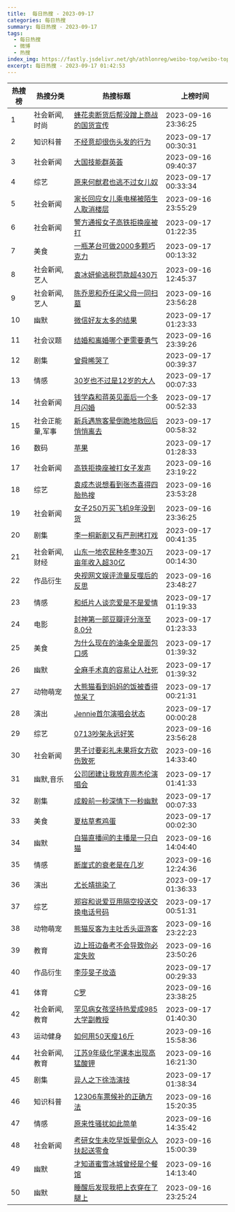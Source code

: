 ```yaml
---
title:  每日热搜 - 2023-09-17
categories: 每日热搜
summary: 每日热搜 - 2023-09-17
tags:
  - 每日热搜
  - 微博
  - 热搜
index_img: https://fastly.jsdelivr.net/gh/athlonreg/weibo-top/weibo-top.jpeg
excerpt: 每日热搜 - 2023-09-17 01:42:53
---
```


| 热搜榜 | 热搜分类 | 热搜标题 | 上榜时间 |
| --- | --- | --- | --- |
| 1 | 社会新闻,时尚 | [蜂花卖断货后帮没蹭上商战的国货宣传](https://s.weibo.com/weibo%3Fq%3D%2523%E8%9C%82%E8%8A%B1%E5%8D%96%E6%96%AD%E8%B4%A7%E5%90%8E%E5%B8%AE%E6%B2%A1%E8%B9%AD%E4%B8%8A%E5%95%86%E6%88%98%E7%9A%84%E5%9B%BD%E8%B4%A7%E5%AE%A3%E4%BC%A0%2523) | 2023-09-16 23:36:25 | 
| 2 | 知识科普 | [不经意却很伤头发的行为](https://s.weibo.com/weibo%3Fq%3D%2523%E4%B8%8D%E7%BB%8F%E6%84%8F%E5%8D%B4%E5%BE%88%E4%BC%A4%E5%A4%B4%E5%8F%91%E7%9A%84%E8%A1%8C%E4%B8%BA%2523) | 2023-09-17 00:30:31 | 
| 3 | 社会新闻 | [大国技能群英荟](https://s.weibo.com/weibo%3Fq%3D%2523%E5%A4%A7%E5%9B%BD%E6%8A%80%E8%83%BD%E7%BE%A4%E8%8B%B1%E8%8D%9F%2523) | 2023-09-16 09:40:37 | 
| 4 | 综艺 | [原来何猷君也逃不过女儿奴](https://s.weibo.com/weibo%3Fq%3D%2523%E5%8E%9F%E6%9D%A5%E4%BD%95%E7%8C%B7%E5%90%9B%E4%B9%9F%E9%80%83%E4%B8%8D%E8%BF%87%E5%A5%B3%E5%84%BF%E5%A5%B4%2523) | 2023-09-17 00:33:34 | 
| 5 | 社会新闻 | [家长回应女儿乘电梯被陌生人取消楼层](https://s.weibo.com/weibo%3Fq%3D%2523%E5%AE%B6%E9%95%BF%E5%9B%9E%E5%BA%94%E5%A5%B3%E5%84%BF%E4%B9%98%E7%94%B5%E6%A2%AF%E8%A2%AB%E9%99%8C%E7%94%9F%E4%BA%BA%E5%8F%96%E6%B6%88%E6%A5%BC%E5%B1%82%2523) | 2023-09-16 23:55:29 | 
| 6 | 社会新闻 | [警方通报女子高铁拒换座被打](https://s.weibo.com/weibo%3Fq%3D%2523%E8%AD%A6%E6%96%B9%E9%80%9A%E6%8A%A5%E5%A5%B3%E5%AD%90%E9%AB%98%E9%93%81%E6%8B%92%E6%8D%A2%E5%BA%A7%E8%A2%AB%E6%89%93%2523) | 2023-09-17 01:22:35 | 
| 7 | 美食 | [一瓶茅台可做2000多颗巧克力](https://s.weibo.com/weibo%3Fq%3D%2523%E4%B8%80%E7%93%B6%E8%8C%85%E5%8F%B0%E5%8F%AF%E5%81%9A2000%E5%A4%9A%E9%A2%97%E5%B7%A7%E5%85%8B%E5%8A%9B%2523) | 2023-09-17 00:13:32 | 
| 8 | 社会新闻,艺人 | [袁冰妍偷逃税罚款超430万](https://s.weibo.com/weibo%3Fq%3D%2523%E8%A2%81%E5%86%B0%E5%A6%8D%E5%81%B7%E9%80%83%E7%A8%8E%E7%BD%9A%E6%AC%BE%E8%B6%85430%E4%B8%87%2523) | 2023-09-16 12:45:37 | 
| 9 | 社会新闻,艺人 | [陈乔恩和乔任梁父母一同扫墓](https://s.weibo.com/weibo%3Fq%3D%2523%E9%99%88%E4%B9%94%E6%81%A9%E5%92%8C%E4%B9%94%E4%BB%BB%E6%A2%81%E7%88%B6%E6%AF%8D%E4%B8%80%E5%90%8C%E6%89%AB%E5%A2%93%2523) | 2023-09-16 23:56:28 | 
| 10 | 幽默 | [微信好友太多的结果](https://s.weibo.com/weibo%3Fq%3D%2523%E5%BE%AE%E4%BF%A1%E5%A5%BD%E5%8F%8B%E5%A4%AA%E5%A4%9A%E7%9A%84%E7%BB%93%E6%9E%9C%2523) | 2023-09-17 01:23:33 | 
| 11 | 社会议题 | [结婚和离婚哪个更需要勇气](https://s.weibo.com/weibo%3Fq%3D%2523%E7%BB%93%E5%A9%9A%E5%92%8C%E7%A6%BB%E5%A9%9A%E5%93%AA%E4%B8%AA%E6%9B%B4%E9%9C%80%E8%A6%81%E5%8B%87%E6%B0%94%2523) | 2023-09-16 23:39:26 | 
| 12 | 剧集 | [曾舜晞哭了](https://s.weibo.com/weibo%3Fq%3D%2523%E6%9B%BE%E8%88%9C%E6%99%9E%E5%93%AD%E4%BA%86%2523) | 2023-09-17 00:39:37 | 
| 13 | 情感 | [30岁也不过是12岁的大人](https://s.weibo.com/weibo%3Fq%3D%252330%E5%B2%81%E4%B9%9F%E4%B8%8D%E8%BF%87%E6%98%AF12%E5%B2%81%E7%9A%84%E5%A4%A7%E4%BA%BA%2523) | 2023-09-17 00:07:33 | 
| 14 | 社会新闻 | [钱学森和蒋英见面后一个多月闪婚](https://s.weibo.com/weibo%3Fq%3D%2523%E9%92%B1%E5%AD%A6%E6%A3%AE%E5%92%8C%E8%92%8B%E8%8B%B1%E8%A7%81%E9%9D%A2%E5%90%8E%E4%B8%80%E4%B8%AA%E5%A4%9A%E6%9C%88%E9%97%AA%E5%A9%9A%2523) | 2023-09-17 00:52:33 | 
| 15 | 社会正能量,军事 | [新兵遇旅客晕倒跪地救回后悄悄离去](https://s.weibo.com/weibo%3Fq%3D%2523%E6%96%B0%E5%85%B5%E9%81%87%E6%97%85%E5%AE%A2%E6%99%95%E5%80%92%E8%B7%AA%E5%9C%B0%E6%95%91%E5%9B%9E%E5%90%8E%E6%82%84%E6%82%84%E7%A6%BB%E5%8E%BB%2523) | 2023-09-17 00:58:32 | 
| 16 | 数码 | [苹果](https://s.weibo.com/weibo%3Fq%3D%2523%E8%8B%B9%E6%9E%9C%2523) | 2023-09-17 01:28:33 | 
| 17 | 社会新闻 | [高铁拒换座被打女子发声](https://s.weibo.com/weibo%3Fq%3D%2523%E9%AB%98%E9%93%81%E6%8B%92%E6%8D%A2%E5%BA%A7%E8%A2%AB%E6%89%93%E5%A5%B3%E5%AD%90%E5%8F%91%E5%A3%B0%2523) | 2023-09-16 23:19:22 | 
| 18 | 综艺 | [袁成杰说想看到张杰喜得四胎热搜](https://s.weibo.com/weibo%3Fq%3D%2523%E8%A2%81%E6%88%90%E6%9D%B0%E8%AF%B4%E6%83%B3%E7%9C%8B%E5%88%B0%E5%BC%A0%E6%9D%B0%E5%96%9C%E5%BE%97%E5%9B%9B%E8%83%8E%E7%83%AD%E6%90%9C%2523) | 2023-09-16 23:53:28 | 
| 19 | 社会新闻 | [女子250万买飞机9年没到货](https://s.weibo.com/weibo%3Fq%3D%2523%E5%A5%B3%E5%AD%90250%E4%B8%87%E4%B9%B0%E9%A3%9E%E6%9C%BA9%E5%B9%B4%E6%B2%A1%E5%88%B0%E8%B4%A7%2523) | 2023-09-16 23:36:25 | 
| 20 | 剧集 | [李一桐新剧又有严刑拷打戏](https://s.weibo.com/weibo%3Fq%3D%2523%E6%9D%8E%E4%B8%80%E6%A1%90%E6%96%B0%E5%89%A7%E5%8F%88%E6%9C%89%E4%B8%A5%E5%88%91%E6%8B%B7%E6%89%93%E6%88%8F%2523) | 2023-09-17 00:41:35 | 
| 21 | 社会新闻,财经 | [山东一地农民种冬枣30万亩年收入超30亿](https://s.weibo.com/weibo%3Fq%3D%2523%E5%B1%B1%E4%B8%9C%E4%B8%80%E5%9C%B0%E5%86%9C%E6%B0%91%E7%A7%8D%E5%86%AC%E6%9E%A330%E4%B8%87%E4%BA%A9%E5%B9%B4%E6%94%B6%E5%85%A5%E8%B6%8530%E4%BA%BF%2523) | 2023-09-17 00:14:30 | 
| 22 | 作品衍生 | [央视网文娱评流量反噬后的反思](https://s.weibo.com/weibo%3Fq%3D%2523%E5%A4%AE%E8%A7%86%E7%BD%91%E6%96%87%E5%A8%B1%E8%AF%84%E6%B5%81%E9%87%8F%E5%8F%8D%E5%99%AC%E5%90%8E%E7%9A%84%E5%8F%8D%E6%80%9D%2523) | 2023-09-16 23:48:27 | 
| 23 | 情感 | [和纸片人谈恋爱是不是爱情](https://s.weibo.com/weibo%3Fq%3D%2523%E5%92%8C%E7%BA%B8%E7%89%87%E4%BA%BA%E8%B0%88%E6%81%8B%E7%88%B1%E6%98%AF%E4%B8%8D%E6%98%AF%E7%88%B1%E6%83%85%2523) | 2023-09-17 01:19:33 | 
| 24 | 电影 | [封神第一部豆瓣评分涨至8.0分](https://s.weibo.com/weibo%3Fq%3D%2523%E5%B0%81%E7%A5%9E%E7%AC%AC%E4%B8%80%E9%83%A8%E8%B1%86%E7%93%A3%E8%AF%84%E5%88%86%E6%B6%A8%E8%87%B38.0%E5%88%86%2523) | 2023-09-17 01:23:33 | 
| 25 | 美食 | [为什么现在的油条全是面包口感](https://s.weibo.com/weibo%3Fq%3D%2523%E4%B8%BA%E4%BB%80%E4%B9%88%E7%8E%B0%E5%9C%A8%E7%9A%84%E6%B2%B9%E6%9D%A1%E5%85%A8%E6%98%AF%E9%9D%A2%E5%8C%85%E5%8F%A3%E6%84%9F%2523) | 2023-09-17 01:39:32 | 
| 26 | 幽默 | [全麻手术真的容易让人社死](https://s.weibo.com/weibo%3Fq%3D%2523%E5%85%A8%E9%BA%BB%E6%89%8B%E6%9C%AF%E7%9C%9F%E7%9A%84%E5%AE%B9%E6%98%93%E8%AE%A9%E4%BA%BA%E7%A4%BE%E6%AD%BB%2523) | 2023-09-17 01:39:32 | 
| 27 | 动物萌宠 | [大熊猫看到妈妈的饭被香得惊呆了](https://s.weibo.com/weibo%3Fq%3D%2523%E5%A4%A7%E7%86%8A%E7%8C%AB%E7%9C%8B%E5%88%B0%E5%A6%88%E5%A6%88%E7%9A%84%E9%A5%AD%E8%A2%AB%E9%A6%99%E5%BE%97%E6%83%8A%E5%91%86%E4%BA%86%2523) | 2023-09-17 00:21:31 | 
| 28 | 演出 | [Jennie首尔演唱会状态](https://s.weibo.com/weibo%3Fq%3D%2523Jennie%E9%A6%96%E5%B0%94%E6%BC%94%E5%94%B1%E4%BC%9A%E7%8A%B6%E6%80%81%2523) | 2023-09-17 00:00:28 | 
| 29 | 综艺 | [0713吵架永远好笑](https://s.weibo.com/weibo%3Fq%3D%25230713%E5%90%B5%E6%9E%B6%E6%B0%B8%E8%BF%9C%E5%A5%BD%E7%AC%91%2523) | 2023-09-16 23:56:28 | 
| 30 | 社会新闻 | [男子讨要彩礼未果将女方砍伤致死](https://s.weibo.com/weibo%3Fq%3D%2523%E7%94%B7%E5%AD%90%E8%AE%A8%E8%A6%81%E5%BD%A9%E7%A4%BC%E6%9C%AA%E6%9E%9C%E5%B0%86%E5%A5%B3%E6%96%B9%E7%A0%8D%E4%BC%A4%E8%87%B4%E6%AD%BB%2523) | 2023-09-16 14:33:40 | 
| 31 | 幽默,音乐 | [公司团建让我放弃周杰伦演唱会](https://s.weibo.com/weibo%3Fq%3D%2523%E5%85%AC%E5%8F%B8%E5%9B%A2%E5%BB%BA%E8%AE%A9%E6%88%91%E6%94%BE%E5%BC%83%E5%91%A8%E6%9D%B0%E4%BC%A6%E6%BC%94%E5%94%B1%E4%BC%9A%2523) | 2023-09-17 01:41:33 | 
| 32 | 剧集 | [成毅前一秒深情下一秒幽默](https://s.weibo.com/weibo%3Fq%3D%2523%E6%88%90%E6%AF%85%E5%89%8D%E4%B8%80%E7%A7%92%E6%B7%B1%E6%83%85%E4%B8%8B%E4%B8%80%E7%A7%92%E5%B9%BD%E9%BB%98%2523) | 2023-09-17 00:07:33 | 
| 33 | 美食 | [夏枯草煮鸡蛋](https://s.weibo.com/weibo%3Fq%3D%2523%E5%A4%8F%E6%9E%AF%E8%8D%89%E7%85%AE%E9%B8%A1%E8%9B%8B%2523) | 2023-09-17 00:02:30 | 
| 34 | 幽默 | [白猫直播间的主播是一只白猫](https://s.weibo.com/weibo%3Fq%3D%2523%E7%99%BD%E7%8C%AB%E7%9B%B4%E6%92%AD%E9%97%B4%E7%9A%84%E4%B8%BB%E6%92%AD%E6%98%AF%E4%B8%80%E5%8F%AA%E7%99%BD%E7%8C%AB%2523) | 2023-09-16 14:04:40 | 
| 35 | 情感 | [断崖式的衰老是在几岁](https://s.weibo.com/weibo%3Fq%3D%2523%E6%96%AD%E5%B4%96%E5%BC%8F%E7%9A%84%E8%A1%B0%E8%80%81%E6%98%AF%E5%9C%A8%E5%87%A0%E5%B2%81%2523) | 2023-09-16 12:24:36 | 
| 36 | 演出 | [尤长靖挑染了](https://s.weibo.com/weibo%3Fq%3D%2523%E5%B0%A4%E9%95%BF%E9%9D%96%E6%8C%91%E6%9F%93%E4%BA%86%2523) | 2023-09-17 01:36:33 | 
| 37 | 综艺 | [郑容和说爱豆用隔空投送交换电话号码](https://s.weibo.com/weibo%3Fq%3D%2523%E9%83%91%E5%AE%B9%E5%92%8C%E8%AF%B4%E7%88%B1%E8%B1%86%E7%94%A8%E9%9A%94%E7%A9%BA%E6%8A%95%E9%80%81%E4%BA%A4%E6%8D%A2%E7%94%B5%E8%AF%9D%E5%8F%B7%E7%A0%81%2523) | 2023-09-17 00:51:31 | 
| 38 | 动物萌宠 | [熊猫反客为主吐舌头逗游客](https://s.weibo.com/weibo%3Fq%3D%2523%E7%86%8A%E7%8C%AB%E5%8F%8D%E5%AE%A2%E4%B8%BA%E4%B8%BB%E5%90%90%E8%88%8C%E5%A4%B4%E9%80%97%E6%B8%B8%E5%AE%A2%2523) | 2023-09-16 23:22:23 | 
| 39 | 教育 | [边上班边备考不会导致你必定失败](https://s.weibo.com/weibo%3Fq%3D%2523%E8%BE%B9%E4%B8%8A%E7%8F%AD%E8%BE%B9%E5%A4%87%E8%80%83%E4%B8%8D%E4%BC%9A%E5%AF%BC%E8%87%B4%E4%BD%A0%E5%BF%85%E5%AE%9A%E5%A4%B1%E8%B4%A5%2523) | 2023-09-16 23:50:26 | 
| 40 | 作品衍生 | [李莎旻子妆造](https://s.weibo.com/weibo%3Fq%3D%2523%E6%9D%8E%E8%8E%8E%E6%97%BB%E5%AD%90%E5%A6%86%E9%80%A0%2523) | 2023-09-17 00:29:33 | 
| 41 | 体育 | [C罗](https://s.weibo.com/weibo%3Fq%3D%2523C%E7%BD%97%2523) | 2023-09-16 23:38:25 | 
| 42 | 社会新闻,教育 | [罕见病女孩坚持热爱成985大学副教授](https://s.weibo.com/weibo%3Fq%3D%2523%E7%BD%95%E8%A7%81%E7%97%85%E5%A5%B3%E5%AD%A9%E5%9D%9A%E6%8C%81%E7%83%AD%E7%88%B1%E6%88%90985%E5%A4%A7%E5%AD%A6%E5%89%AF%E6%95%99%E6%8E%88%2523) | 2023-09-17 01:40:30 | 
| 43 | 运动健身 | [如何用50天瘦16斤](https://s.weibo.com/weibo%3Fq%3D%2523%E5%A6%82%E4%BD%95%E7%94%A850%E5%A4%A9%E7%98%A616%E6%96%A4%2523) | 2023-09-16 15:58:36 | 
| 44 | 社会新闻,教育 | [江苏9年级化学课本出现高猛酸钾](https://s.weibo.com/weibo%3Fq%3D%2523%E6%B1%9F%E8%8B%8F9%E5%B9%B4%E7%BA%A7%E5%8C%96%E5%AD%A6%E8%AF%BE%E6%9C%AC%E5%87%BA%E7%8E%B0%E9%AB%98%E7%8C%9B%E9%85%B8%E9%92%BE%2523) | 2023-09-16 16:21:30 | 
| 45 | 剧集 | [异人之下徐浩演技](https://s.weibo.com/weibo%3Fq%3D%2523%E5%BC%82%E4%BA%BA%E4%B9%8B%E4%B8%8B%E5%BE%90%E6%B5%A9%E6%BC%94%E6%8A%80%2523) | 2023-09-17 01:38:34 | 
| 46 | 知识科普 | [12306车票候补的正确方法](https://s.weibo.com/weibo%3Fq%3D%252312306%E8%BD%A6%E7%A5%A8%E5%80%99%E8%A1%A5%E7%9A%84%E6%AD%A3%E7%A1%AE%E6%96%B9%E6%B3%95%2523) | 2023-09-16 15:20:35 | 
| 47 | 情感 | [原来性骚扰如此简单](https://s.weibo.com/weibo%3Fq%3D%2523%E5%8E%9F%E6%9D%A5%E6%80%A7%E9%AA%9A%E6%89%B0%E5%A6%82%E6%AD%A4%E7%AE%80%E5%8D%95%2523) | 2023-09-16 14:35:42 | 
| 48 | 社会新闻 | [考研女生未吃早饭晕倒众人扶起送零食](https://s.weibo.com/weibo%3Fq%3D%2523%E8%80%83%E7%A0%94%E5%A5%B3%E7%94%9F%E6%9C%AA%E5%90%83%E6%97%A9%E9%A5%AD%E6%99%95%E5%80%92%E4%BC%97%E4%BA%BA%E6%89%B6%E8%B5%B7%E9%80%81%E9%9B%B6%E9%A3%9F%2523) | 2023-09-16 15:00:39 | 
| 49 | 幽默 | [才知道蜜雪冰城曾经是个餐馆](https://s.weibo.com/weibo%3Fq%3D%2523%E6%89%8D%E7%9F%A5%E9%81%93%E8%9C%9C%E9%9B%AA%E5%86%B0%E5%9F%8E%E6%9B%BE%E7%BB%8F%E6%98%AF%E4%B8%AA%E9%A4%90%E9%A6%86%2523) | 2023-09-16 14:13:40 | 
| 50 | 幽默 | [睡醒后发现我把上衣穿在了腿上](https://s.weibo.com/weibo%3Fq%3D%2523%E7%9D%A1%E9%86%92%E5%90%8E%E5%8F%91%E7%8E%B0%E6%88%91%E6%8A%8A%E4%B8%8A%E8%A1%A3%E7%A9%BF%E5%9C%A8%E4%BA%86%E8%85%BF%E4%B8%8A%2523) | 2023-09-16 23:25:24 | 
